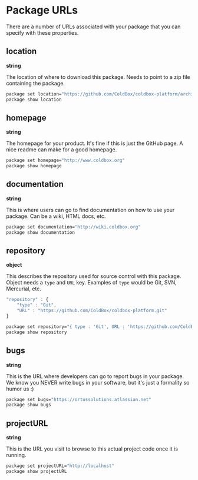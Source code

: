 # Package URLs

There are a number of URLs associated with your package that you can specify with these properties.

## location

**string**

The location of where to download this package. Needs to point to a zip file containing the package.

```bash
package set location="https://github.com/ColdBox/coldbox-platform/archive/master.zip"
package show location
```

## homepage

**string**

The homepage for your product. It's fine if this is just the GitHub page. A nice readme can make for a good homepage.

```bash
package set homepage="http://www.coldbox.org"
package show homepage
```

## documentation

**string**

This is where users can go to find documentation on how to use your package. Can be a wiki, HTML docs, etc.

```bash
package set documentation="http://wiki.coldbox.org"
package show documentation
```

## repository

**object**

This describes the repository used for source control with this package. Object needs a `type` and `URL` key. Examples of `type` would be Git, SVN, Mercurial, etc.

```javascript
"repository" : { 
    "type" : "Git",
    "URL" : "https://github.com/ColdBox/coldbox-platform.git"
}
```

```bash
package set repository="{ type : 'Git', URL : 'https://github.com/ColdBox/coldbox-platform.git' }"
package show repository
```

## bugs

**string**

This is the URL where developers can go to report bugs in your package. We know you NEVER write bugs in your software, but it's just a formality so humor us :)

```bash
package set bugs="https://ortussolutions.atlassian.net"
package show bugs
```

## projectURL

**string**

This is the URL you visit to browse to this actual project code once it is running.

```bash
package set projectURL="http://localhost"
package show projectURL
```
